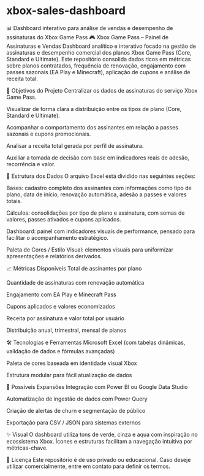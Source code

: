 # xbox-sales-dashboard
📊 Dashboard interativo para análise de vendas e desempenho de assinaturas do Xbox Game Pass
🎮 Xbox Game Pass – Painel de Assinaturas e Vendas
Dashboard analítico e interativo focado na gestão de assinaturas e desempenho comercial dos planos Xbox Game Pass (Core, Standard e Ultimate). Este repositório consolida dados ricos em métricas sobre planos contratados, frequência de renovação, engajamento com passes sazonais (EA Play e Minecraft), aplicação de cupons e análise de receita total.

📌 Objetivos do Projeto
Centralizar os dados de assinaturas do serviço Xbox Game Pass.

Visualizar de forma clara a distribuição entre os tipos de plano (Core, Standard e Ultimate).

Acompanhar o comportamento dos assinantes em relação a passes sazonais e cupons promocionais.

Analisar a receita total gerada por perfil de assinatura.

Auxiliar a tomada de decisão com base em indicadores reais de adesão, recorrência e valor.

📂 Estrutura dos Dados
O arquivo Excel está dividido nas seguintes seções:

Bases: cadastro completo dos assinantes com informações como tipo de plano, data de início, renovação automática, adesão a passes e valores totais.

Cálculos: consolidações por tipo de plano e assinatura, com somas de valores, passes ativados e cupons aplicados.

Dashboard: painel com indicadores visuais de performance, pensado para facilitar o acompanhamento estratégico.

Paleta de Cores / Estilo Visual: elementos visuais para uniformizar apresentações e relatórios derivados.

📈 Métricas Disponíveis
Total de assinantes por plano

Quantidade de assinaturas com renovação automática

Engajamento com EA Play e Minecraft Pass

Cupons aplicados e valores economizados

Receita por assinatura e valor total por usuário

Distribuição anual, trimestral, mensal de planos

🛠️ Tecnologias e Ferramentas
Microsoft Excel (com tabelas dinâmicas, validação de dados e fórmulas avançadas)

Paleta de cores baseada em identidade visual Xbox

Estrutura modular para fácil atualização de dados

🚀 Possíveis Expansões
Integração com Power BI ou Google Data Studio

Automatização de ingestão de dados com Power Query

Criação de alertas de churn e segmentação de público

Exportação para CSV / JSON para sistemas externos

✨ Visual
O dashboard utiliza tons de verde, cinza e aqua com inspiração no ecossistema Xbox. Ícones e estruturas facilitam a navegação intuitiva por métricas-chave.

📜 Licença
Este repositório é de uso privado ou educacional. Caso deseje utilizar comercialmente, entre em contato para definir os termos.
